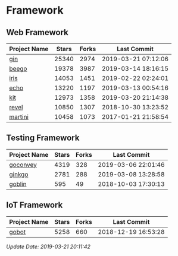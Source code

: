 # Framework

## Web Framework

| Project Name | Stars | Forks | Last Commit |
| ------------ | ----- | ----- | ----------- |
| [gin](https://github.com/gin-gonic/gin) | 25340 | 2974 | 2019-03-21 07:12:06 |
| [beego](https://github.com/astaxie/beego) | 19378 | 3987 | 2019-03-14 18:16:15 |
| [iris](https://github.com/kataras/iris) | 14053 | 1451 | 2019-02-22 02:24:01 |
| [echo](https://github.com/labstack/echo) | 13220 | 1197 | 2019-03-13 00:54:16 |
| [kit](https://github.com/go-kit/kit) | 12973 | 1358 | 2019-03-20 21:14:38 |
| [revel](https://github.com/revel/revel) | 10850 | 1307 | 2018-10-30 13:23:52 |
| [martini](https://github.com/go-martini/martini) | 10458 | 1073 | 2017-01-21 21:58:54 |

## Testing Framework

| Project Name | Stars | Forks | Last Commit |
| ------------ | ----- | ----- | ----------- |
| [goconvey](https://github.com/smartystreets/goconvey) | 4319 | 328 | 2019-03-06 22:01:46 |
| [ginkgo](https://github.com/onsi/ginkgo) | 2781 | 288 | 2019-03-08 13:28:58 |
| [goblin](https://github.com/franela/goblin) | 595 | 49 | 2018-10-03 17:30:13 |

## IoT Framework

| Project Name | Stars | Forks | Last Commit |
| ------------ | ----- | ----- | ----------- |
| [gobot](https://github.com/hybridgroup/gobot) | 5258 | 660 | 2018-12-19 16:53:28 |

*Update Date: 2019-03-21 20:11:42*
